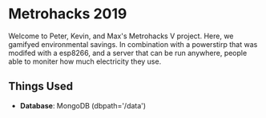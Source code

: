 # Metrohacks 2019
Welcome to Peter, Kevin, and Max's Metrohacks V project. Here, we gamifyed environmental savings. In combination with a powerstirp that was modifed with a esp8266, and a server that can be run anywhere, people able to moniter how much electricity they use. 
## Things Used
 - **Database**: MongoDB (dbpath='/data')
